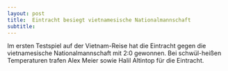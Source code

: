 ```yaml
---
layout: post
title:  Eintracht besiegt vietnamesische Nationalmannschaft
subtitle:  
---
```


Im ersten Testspiel auf der Vietnam-Reise hat die Eintracht gegen die vietnamesische Nationalmannschaft mit 2:0 gewonnen. Bei schwül-heißen Temperaturen trafen Alex Meier sowie Halil Altintop für die Eintracht.


